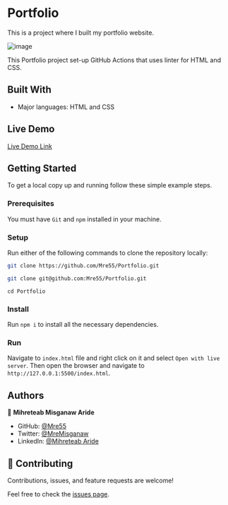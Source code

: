# Portfolio

This is a project where I built my portfolio website.

![image](https://user-images.githubusercontent.com/34578631/140739313-052e9749-ed54-4868-8686-f53108b68b56.png)

This Portfolio project set-up GitHub Actions that uses linter for HTML and CSS.

## Built With

- Major languages: HTML and CSS

## Live Demo

[Live Demo Link](https://mre55.github.io/Portfolio/)

## Getting Started

To get a local copy up and running follow these simple example steps.

### Prerequisites
You must have `Git` and `npm` installed in your machine.
### Setup
Run either of the following commands to clone the repository locally:
```bash
git clone https://github.com/Mre55/Portfolio.git
```
```bash
git clone git@github.com:Mre55/Portfolio.git
```
```
cd Portfolio
```
### Install
Run `npm i` to install all the necessary dependencies.

### Run
Navigate to `index.html` file and right click on it and select `Open with live server`.
Then open the browser and navigate to `http://127.0.0.1:5500/index.html`.

## Authors

👤 **Mihreteab Misganaw Aride**

- GitHub: [@Mre55](https://github.com/Mre55)
- Twitter: [@MreMisganaw](https://twitter.com/MreMisganaw)
- LinkedIn: [@Mihreteab Aride](https://www.linkedin.com/in/mihreteab-aride-86249812b/)

## 🤝 Contributing

Contributions, issues, and feature requests are welcome!

Feel free to check the [issues page](../../issues/).
